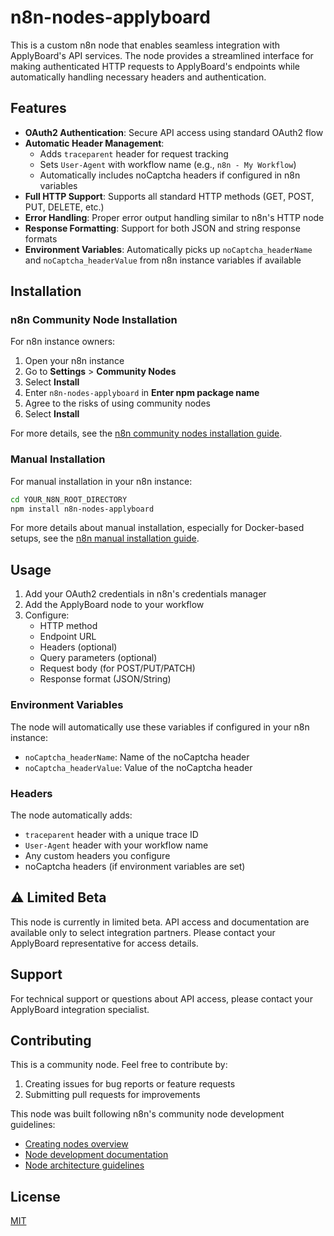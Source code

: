 # n8n-nodes-applyboard

This is a custom n8n node that enables seamless integration with ApplyBoard's API services. The node provides a streamlined interface for making authenticated HTTP requests to ApplyBoard's endpoints while automatically handling necessary headers and authentication.

## Features

- **OAuth2 Authentication**: Secure API access using standard OAuth2 flow
- **Automatic Header Management**: 
  - Adds `traceparent` header for request tracking
  - Sets `User-Agent` with workflow name (e.g., `n8n - My Workflow`)
  - Automatically includes noCaptcha headers if configured in n8n variables
- **Full HTTP Support**: Supports all standard HTTP methods (GET, POST, PUT, DELETE, etc.)
- **Error Handling**: Proper error output handling similar to n8n's HTTP node
- **Response Formatting**: Support for both JSON and string response formats
- **Environment Variables**: Automatically picks up `noCaptcha_headerName` and `noCaptcha_headerValue` from n8n instance variables if available

## Installation

### n8n Community Node Installation

For n8n instance owners:

1. Open your n8n instance
2. Go to **Settings** > **Community Nodes**
3. Select **Install**
4. Enter `n8n-nodes-applyboard` in **Enter npm package name**
5. Agree to the risks of using community nodes
6. Select **Install**

For more details, see the [n8n community nodes installation guide](https://docs.n8n.io/integrations/community-nodes/installation/gui-install/).

### Manual Installation

For manual installation in your n8n instance:

```bash
cd YOUR_N8N_ROOT_DIRECTORY
npm install n8n-nodes-applyboard
```

For more details about manual installation, especially for Docker-based setups, see the [n8n manual installation guide](https://docs.n8n.io/integrations/community-nodes/installation/manual-install/).

## Usage

1. Add your OAuth2 credentials in n8n's credentials manager
2. Add the ApplyBoard node to your workflow
3. Configure:
   - HTTP method
   - Endpoint URL
   - Headers (optional)
   - Query parameters (optional)
   - Request body (for POST/PUT/PATCH)
   - Response format (JSON/String)

### Environment Variables

The node will automatically use these variables if configured in your n8n instance:
- `noCaptcha_headerName`: Name of the noCaptcha header
- `noCaptcha_headerValue`: Value of the noCaptcha header

### Headers

The node automatically adds:
- `traceparent` header with a unique trace ID
- `User-Agent` header with your workflow name
- Any custom headers you configure
- noCaptcha headers (if environment variables are set)

## ⚠️ Limited Beta

This node is currently in limited beta. API access and documentation are available only to select integration partners. Please contact your ApplyBoard representative for access details.

## Support

For technical support or questions about API access, please contact your ApplyBoard integration specialist.

## Contributing

This is a community node. Feel free to contribute by:
1. Creating issues for bug reports or feature requests
2. Submitting pull requests for improvements

This node was built following n8n's community node development guidelines:
- [Creating nodes overview](https://docs.n8n.io/integrations/creating-nodes/overview/)
- [Node development documentation](https://docs.n8n.io/integrations/creating-nodes/build/reference/node-base-files/)
- [Node architecture guidelines](https://docs.n8n.io/integrations/creating-nodes/build/reference/)

## License

[MIT](LICENSE.md) 
